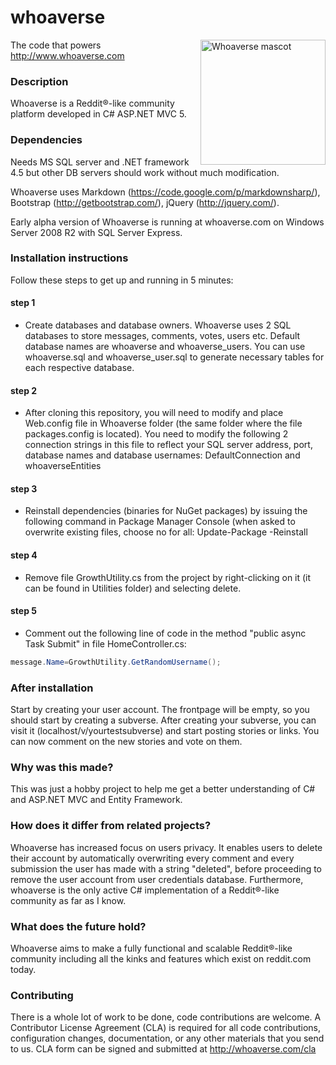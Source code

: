 # whoaverse

<img height="200" width="200" src="http://whoaverse.com/Graphics/whoaverse-mascot.png"
 alt="Whoaverse mascot" title="Whoaverse" align="right" />

The code that powers http://www.whoaverse.com

### Description
Whoaverse is a Reddit®-like community platform developed in C# ASP.NET MVC 5. 

### Dependencies
Needs MS SQL server and .NET framework 4.5 but other DB servers should work without much modification.

Whoaverse uses Markdown (https://code.google.com/p/markdownsharp/), Bootstrap (http://getbootstrap.com/), jQuery (http://jquery.com/). 

Early alpha version of Whoaverse is running at whoaverse.com on Windows Server 2008 R2 with SQL Server Express.

### Installation instructions
Follow these steps to get up and running in 5 minutes:

#### step 1
- Create databases and database owners.
Whoaverse uses 2 SQL databases to store messages, comments, votes, users etc. 
Default database names are whoaverse and whoaverse_users.
You can use whoaverse.sql and whoaverse_user.sql to generate necessary tables for each respective database.

#### step 2
- After cloning this repository, you will need to modify and place Web.config file in Whoaverse folder (the same folder where the file packages.config is located). You need to modify the following 2 connection strings in this file to reflect your SQL server address, port, database names and database usernames: 
DefaultConnection and whoaverseEntities

#### step 3
- Reinstall dependencies (binaries for NuGet packages) by issuing the following command in Package Manager Console (when asked to overwrite existing files, choose no for all:
Update-Package -Reinstall

#### step 4
- Remove file GrowthUtility.cs from the project by right-clicking on it (it can be found in Utilities folder) and selecting delete.

#### step 5
- Comment out the following line of code in the method "public async Task<ActionResult> Submit" in file HomeController.cs:
```c#
message.Name=GrowthUtility.GetRandomUsername();
```

### After installation
Start by creating your user account. The frontpage will be empty, so you should start by creating a subverse.
After creating your subverse, you can visit it (localhost/v/yourtestsubverse) and start posting stories or links. You can now comment on the new stories and vote on them.

### Why was this made?
This was just a hobby project to help me get a better understanding of C# and ASP.NET MVC and Entity Framework.

### How does it differ from related projects?
Whoaverse has increased focus on users privacy. It enables users to delete their account by automatically overwriting every comment and every submission the user has made with a string "deleted", before proceeding to remove the user account from user credentials database. Furthermore, whoaverse is the only active C# implementation of a Reddit®-like community as far as I know.

### What does the future hold?
Whoaverse aims to make a fully functional and scalable Reddit®-like community including all the kinks and features which exist on reddit.com today. 

### Contributing
There is a whole lot of work to be done, code contributions are welcome. A Contributor License Agreement (CLA) is required for all code contributions, configuration changes, documentation, or any other materials that you send to us.
CLA form can be signed and submitted at http://whoaverse.com/cla
